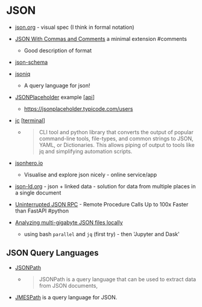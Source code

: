JSON
====

* [json.org](https://www.json.org/) - visual spec (I think in formal notation)
* [JSON With Commas and Comments](https://nigeltao.github.io/blog/2021/json-with-commas-comments.html) a minimal extension #comments
    * Good description of format
* [json-schema](https://json-schema.org/)
* [jsoniq](https://www.jsoniq.org/)
    * A query language for json!

* [JSONPlaceholder](https://jsonplaceholder.typicode.com/) example [[api]]
    * https://jsonplaceholder.typicode.com/users

* [jc](https://kellyjonbrazil.github.io/jc/) [[terminal]] 
    * > CLI tool and python library that converts the output of popular command-line tools, file-types, and common strings to JSON, YAML, or Dictionaries. This allows piping of output to tools like jq and simplifying automation scripts.

* [jsonhero.io](https://jsonhero.io/)
    * Visualise and explore json nicely - online service/app
* [json-ld.org](https://json-ld.org/) - json + linked data - solution for data from multiple places in a single document
* [Uninterrupted JSON RPC](https://github.com/unum-cloud/ujrpc) - Remote Procedure Calls Up to 100x Faster than FastAPI #python
* [Analyzing multi-gigabyte JSON files locally](https://thenybble.de/posts/json-analysis/)
    * using bash `parallel` and `jq` (first try) - then 'Jupyter and Dask'

JSON Query Languages
-------------------
* [JSONPath](https://bump.sh/blog/how-to-use-json-path)
    * > JSONPath is a query language that can be used to extract data from JSON documents,
* [JMESPath](https://jmespath.org/) is a query language for JSON.


[//begin]: # "Autogenerated link references for markdown compatibility"
[api]: api.md "API"
[terminal]: terminal.md "Terminal"
[//end]: # "Autogenerated link references"